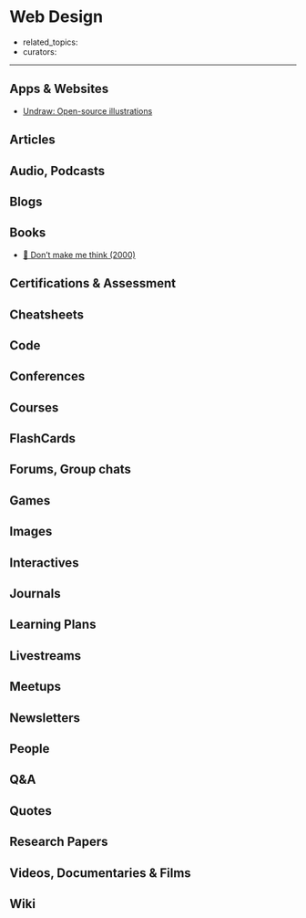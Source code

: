 # Web Design

- related_topics:
- curators:

------

## Apps & Websites

- [Undraw: Open-source illustrations](https://undraw.co/illustrations)

## Articles

## Audio, Podcasts

## Blogs

## Books

- [📕 Don’t make me think (2000)](http://www.goodreads.com/book/show/18197267-don-t-make-me-think-revisited)

## Certifications & Assessment

## Cheatsheets

## Code

## Conferences

## Courses

## FlashCards

## Forums, Group chats

## Games

## Images

## Interactives

## Journals

## Learning Plans

## Livestreams

## Meetups

## Newsletters

## People

## Q&A

## Quotes

## Research Papers

## Videos, Documentaries & Films

## Wiki
